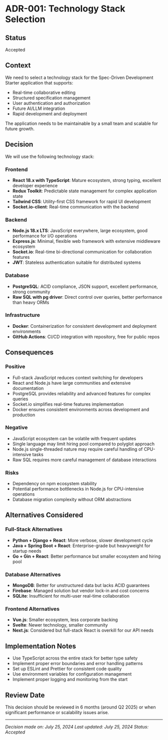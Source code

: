 # ADR-001: Technology Stack Selection

## Status

Accepted

## Context

We need to select a technology stack for the Spec-Driven Development Starter application that supports:
- Real-time collaborative editing
- Structured specification management
- User authentication and authorization
- Future AI/LLM integration
- Rapid development and deployment

The application needs to be maintainable by a small team and scalable for future growth.

## Decision

We will use the following technology stack:

### Frontend
- **React 18.x with TypeScript**: Mature ecosystem, strong typing, excellent developer experience
- **Redux Toolkit**: Predictable state management for complex application state
- **Tailwind CSS**: Utility-first CSS framework for rapid UI development
- **Socket.io-client**: Real-time communication with the backend

### Backend
- **Node.js 18.x LTS**: JavaScript everywhere, large ecosystem, good performance for I/O operations
- **Express.js**: Minimal, flexible web framework with extensive middleware ecosystem
- **Socket.io**: Real-time bi-directional communication for collaboration features
- **JWT**: Stateless authentication suitable for distributed systems

### Database
- **PostgreSQL**: ACID compliance, JSON support, excellent performance, strong community
- **Raw SQL with pg driver**: Direct control over queries, better performance than heavy ORMs

### Infrastructure
- **Docker**: Containerization for consistent development and deployment environments
- **GitHub Actions**: CI/CD integration with repository, free for public repos

## Consequences

### Positive
- Full-stack JavaScript reduces context switching for developers
- React and Node.js have large communities and extensive documentation
- PostgreSQL provides reliability and advanced features for complex queries
- Socket.io simplifies real-time features implementation
- Docker ensures consistent environments across development and production

### Negative
- JavaScript ecosystem can be volatile with frequent updates
- Single language may limit hiring pool compared to polyglot approach
- Node.js single-threaded nature may require careful handling of CPU-intensive tasks
- Raw SQL requires more careful management of database interactions

### Risks
- Dependency on npm ecosystem stability
- Potential performance bottlenecks in Node.js for CPU-intensive operations
- Database migration complexity without ORM abstractions

## Alternatives Considered

### Full-Stack Alternatives
- **Python + Django + React**: More verbose, slower development cycle
- **Java + Spring Boot + React**: Enterprise-grade but heavyweight for startup needs
- **Go + Gin + React**: Better performance but smaller ecosystem and hiring pool

### Database Alternatives
- **MongoDB**: Better for unstructured data but lacks ACID guarantees
- **Firebase**: Managed solution but vendor lock-in and cost concerns
- **SQLite**: Insufficient for multi-user real-time collaboration

### Frontend Alternatives
- **Vue.js**: Smaller ecosystem, less corporate backing
- **Svelte**: Newer technology, smaller community
- **Next.js**: Considered but full-stack React is overkill for our API needs

## Implementation Notes

- Use TypeScript across the entire stack for better type safety
- Implement proper error boundaries and error handling patterns
- Set up ESLint and Prettier for consistent code quality
- Use environment variables for configuration management
- Implement proper logging and monitoring from the start

## Review Date

This decision should be reviewed in 6 months (around Q2 2025) or when significant performance or scalability issues arise.

---

*Decision made on: July 25, 2024*
*Last updated: July 25, 2024*
*Status: Accepted*